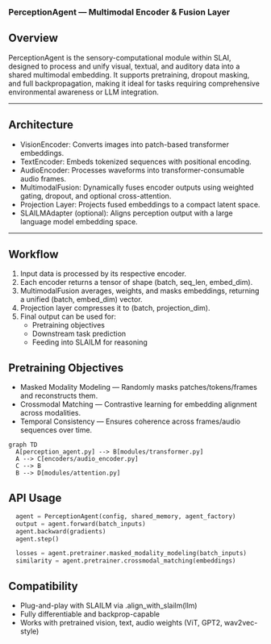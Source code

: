 ### PerceptionAgent — Multimodal Encoder & Fusion Layer

## Overview
PerceptionAgent is the sensory-computational module within SLAI, designed to process and unify visual, textual, and auditory data into a shared multimodal embedding. It supports pretraining, dropout masking, and full backpropagation, making it ideal for tasks requiring comprehensive environmental awareness or LLM integration.

---

## Architecture
- VisionEncoder: Converts images into patch-based transformer embeddings.
- TextEncoder: Embeds tokenized sequences with positional encoding.
- AudioEncoder: Processes waveforms into transformer-consumable audio frames.
- MultimodalFusion: Dynamically fuses encoder outputs using weighted gating, dropout, and optional cross-attention.
- Projection Layer: Projects fused embeddings to a compact latent space.
- SLAILMAdapter (optional): Aligns perception output with a large language model embedding space.

---

## Workflow
1. Input data is processed by its respective encoder.
2. Each encoder returns a tensor of shape (batch, seq_len, embed_dim).
3. MultimodalFusion averages, weights, and masks embeddings, returning a unified (batch, embed_dim) vector.
4. Projection layer compresses it to (batch, projection_dim).
5. Final output can be used for:
   - Pretraining objectives
   - Downstream task prediction
   - Feeding into SLAILM for reasoning

## Pretraining Objectives
- Masked Modality Modeling — Randomly masks patches/tokens/frames and reconstructs them.
- Crossmodal Matching — Contrastive learning for embedding alignment across modalities.
- Temporal Consistency — Ensures coherence across frames/audio sequences over time.


```mermaid
graph TD  
  A[perception_agent.py] --> B[modules/transformer.py]  
  A --> C[encoders/audio_encoder.py]  
  C --> B  
  B --> D[modules/attention.py]  

```

## API Usage
```python
  agent = PerceptionAgent(config, shared_memory, agent_factory)
  output = agent.forward(batch_inputs)
  agent.backward(gradients)
  agent.step()

  losses = agent.pretrainer.masked_modality_modeling(batch_inputs)
  similarity = agent.pretrainer.crossmodal_matching(embeddings)
```

## Compatibility
- Plug-and-play with SLAILM via .align_with_slailm(llm)
- Fully differentiable and backprop-capable
- Works with pretrained vision, text, audio weights (ViT, GPT2, wav2vec-style)
